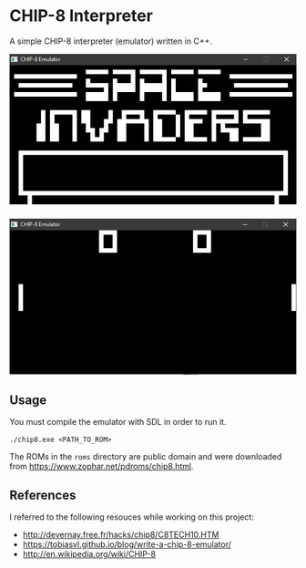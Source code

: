 ﻿# CHIP-8 Interpreter
A simple CHIP-8 interpreter (emulator) written in C++.

<p align="center">
  <img src="https://github.com/benjaminkriebel/CHIP-8-Interpreter/blob/main/screenshots/INVADERS.PNG" alt="INVADERS" />
</p>

<p align="center">
  <img src="https://github.com/benjaminkriebel/CHIP-8-Interpreter/blob/main/screenshots/PONG.PNG" alt="PONG" />
</p>

## Usage
You must compile the emulator with SDL in order to run it.

```
./chip8.exe <PATH_TO_ROM>
```

The ROMs in the `roms` directory are public domain and were downloaded from https://www.zophar.net/pdroms/chip8.html.

## References
I referred to the following resouces while working on this project:

 - http://devernay.free.fr/hacks/chip8/C8TECH10.HTM
 - https://tobiasvl.github.io/blog/write-a-chip-8-emulator/
 - http://en.wikipedia.org/wiki/CHIP-8
